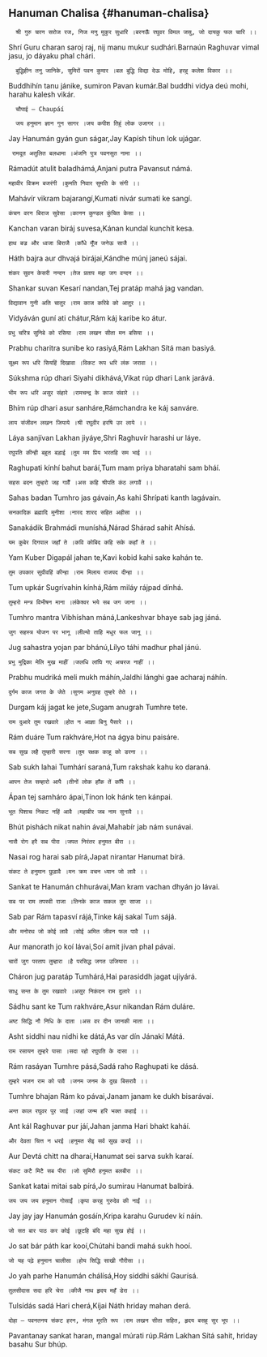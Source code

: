 ## Hanuman Chalisa {#hanuman-chalisa}

```
  श्री गुरु चरन सरोज रज, निज मनु मुकुर सुधारि ।बरनऊँ रघुवर विमल जसु, जो दायकु फल चारि ।।
```

Shrí Guru charan saroj raj, nij manu mukur sudhári.Barnaún Raghuvar vimal jasu, jo dáyaku phal chári.

```
  बुद्धिहीन तनु जानिके, सुमिरों पवन कुमार ।बल बुद्धि विद्या देऊ मोहि, हरहु कलेश विकार ।।
```

Buddhihín tanu jánike, sumiron Pavan kumár.Bal buddhi vidya deú mohi, harahu kalesh vikár.

```
  चौपाई – Chaupáí

  जय हनुमान ज्ञान गुन सागर ।जय कपीश तिहुं लोक उजागर ।।
```

Jay Hanumán gyán gun ságar,Jay Kapísh tihun lok ujágar.

```
 रामदूत अतुलित बलधामा ।अंजनि पुत्र पवनसुत नामा ।।
```

Rámadút atulit baladhámá,Anjani putra Pavansut námá.

```
महावीर विक्रम बजरंगी ।कुमति निवार सुमति के संगी ।।
```

Mahávír vikram bajarangí,Kumati nivár sumati ke sangí.

```
कंचन वरन बिराज सुवेसा ।कानन कुण्डल कुंचित केसा ।।
```

Kanchan varan biráj suvesa,Kánan kundal kunchit kesa.

```
हाथ बज्र और ध्वजा बिराजै ।काँधे मूँज जनेऊ साजै ।।
```

Háth bajra aur dhvajá birájai,Kándhe múnj janeú sájai.

```
शंकर सुवन केसरी नन्दन ।तेज प्रताप महा जग वन्दन ।।
```

Shankar suvan Kesarí nandan,Tej pratáp mahá jag vandan.

```
विद्यावान गुनी अति चातुर ।राम काज करिबे को आतुर ।।
```

Vidyáván guní ati chátur,Rám káj karibe ko átur.

```
प्रभु चरित्र सुनिबे को रसिया ।राम लखन सीता मन बसिया ।।
```

Prabhu charitra sunibe ko rasiyá,Rám Lakhan Sítá man basiyá.

```
सूक्ष्म रूप धरि सियहिं दिखावा ।विकट रूप धरि लंक जरावा ।।
```

Súkshma rúp dhari Siyahi dikhává,Vikat rúp dhari Lank jarává.

```
भीम रूप धरि असुर संहारे ।रामचन्द्र के काज संवारे ।।
```

Bhím rúp dhari asur sanháre,Rámchandra ke káj sanváre.

```
लाय संजीवन लखन जियाये ।श्री रघुवीर हरषि उर लाये ।।
```

Láya sanjívan Lakhan jiyáye,Shri Raghuvír harashi ur láye.

```
रघुपति कीन्ही बहुत बड़ाई ।तुम मम प्रिय भरतहि सम भाई ।।
```

Raghupati kínhí bahut baráí,Tum mam priya bharatahi sam bháí.

```
सहस बदन तुम्हरो जह गावैँ ।अस कहि श्रीपति कंठ लगावैं ।।
```

Sahas badan Tumhro jas gávain,As kahi Shrípati kanth lagávain.

```
सनकादिक ब्रह्मादि मुनीशा ।नारद शारद सहित अहीसा ।।
```

Sanakádik Brahmádi muníshá,Nárad Shárad sahit Ahísá.

```
यम कुबेर दिगपाल जहाँ ते ।कवि कोबिद कहि सके कहाँ ते ।।
```

Yam Kuber Digapál jahan te,Kavi kobid kahi sake kahán te.

```
तुम उपकार सुग्रीवहिं कीन्हा ।राम मिलाय राजपद दीन्हा ।।
```

Tum upkár Sugrívahin kínhá,Rám miláy rájpad dínhá.

```
तुम्हरो मन्त्र विभीषन माना ।लंकेश्वर भये सब जग जाना ।।
```

Tumhro mantra Vibhíshan máná,Lankeshvar bhaye sab jag jáná.

```
जुग सहस्त्र योजन पर भानू ।लील्यो ताहि मधुर फल जानू ।।
```

Jug sahastra yojan par bhánú,Lílyo táhi madhur phal jánú.

```
प्रभु मुद्रिका मेलि मुख माहीं ।जलधि लांघि गए अचरज नाहीं ।।
```

Prabhu mudriká meli mukh máhín,Jaldhi lánghi gae acharaj náhín.

```
दुर्गम काज जगत के जेते ।सुगम अनुग्रह तुम्हरे तेते ।।
```

Durgam káj jagat ke jete,Sugam anugrah Tumhre tete.

```
राम दुआरे तुम रखवारे ।होत न आज्ञा बिनु पैसारे ।।
```

Rám duáre Tum rakhváre,Hot na ágya binu paisáre.

```
सब सुख लहै तुम्हारी सरना ।तुम रक्षक काहू को डरना ।।
```

Sab sukh lahai Tumhárí saraná,Tum rakshak kahu ko daraná.

```
आपन तेज सम्हारो आपै ।तीनों लोक हाँक तें काँपै ।।
```

Ápan tej samháro ápai,Tínon lok hánk ten kánpai.

```
भूत पिशाच निकट नहिं आवै ।महाबीर जब नाम सुनावै ।।
```

Bhút pishách nikat nahin ávai,Mahabír jab nám sunávai.

```
नासै रोग हरै सब पीरा ।जपत निरंतर हनुमत बीरा ।।
```

Nasai rog harai sab pírá,Japat nirantar Hanumat bírá.

```
संकट ते हनुमान छुड़ावै ।मन क्रम वचन ध्यान जो लावै ।।
```

Sankat te Hanumán chhurávai,Man kram vachan dhyán jo lávai.

```
सब पर राम तपस्वी राजा ।तिनके काज सकल तुम साजा ।।
```

Sab par Rám tapasví rájá,Tinke káj sakal Tum sájá.

```
और मनोरथ जो कोई लावै ।सोई अमित जीवन फल पावै ।।
```

Aur manorath jo koí lávai,Soí amit jívan phal pávai.

```
चारों जुग परताप तुम्हारा ।है परसिद्ध जगत उजियारा ।।
```

Cháron jug paratáp Tumhárá,Hai parasiddh jagat ujiyárá.

```
साधु सन्त के तुम रखवारे ।असुर निकंदन राम दुलारे ।।
```

Sádhu sant ke Tum rakhváre,Asur nikandan Rám duláre.

```
अष्ट सिद्धि नौ निधि के दाता ।अस वर दीन जानकी माता ।।
```

Asht siddhi nau nidhi ke dátá,As var dín Jánakí Mátá.

```
राम रसायन तुम्हरे पासा ।सदा रहो रघुपति के दासा ।।
```

Rám rasáyan Tumhre pásá,Sadá raho Raghupati ke dásá.

```
तुम्हरे भजन राम को पावै ।जनम जनम के दुख बिसरावै ।।
```

Tumhre bhajan Rám ko pávai,Janam janam ke dukh bisarávai.

```
अन्त काल रघुवर पुर जाई ।जहां जन्म हरि भक्त कहाई ।।
```

Ant kál Raghuvar pur jáí,Jahan janma Hari bhakt kaháí.

```
और देवता चित्त न धरई ।हनुमत सेइ सर्व सुख करई ।।
```

Aur Devtá chitt na dharaí,Hanumat sei sarva sukh karaí.

```
संकट कटै मिटै सब पीरा ।जो सुमिरौ हनुमत बलबीरा ।।
```

Sankat katai mitai sab pírá,Jo sumirau Hanumat balbírá.

```
जय जय जय हनुमान गोसाईं ।कृपा करहु गुरुदेव की नाईं ।।
```

Jay jay jay Hanumán gosáín,Kripa karahu Gurudev kí náín.

```
जो सत बार पाठ कर कोई ।छूटहि बंदि महा सुख होई ।।
```

Jo sat bár páth kar kooí,Chútahi bandi mahá sukh hooí.

```
जो यह पढ़े हनुमान चालीसा ।होय सिद्धि साखी गौरीसा ।।
```

Jo yah parhe Hanumán chálísá,Hoy siddhi sákhí Gaurísá.

```
तुलसीदास सदा हरि चेरा ।कीजै नाथ हृदय महँ डेरा ।।
```

Tulsídás sadá Hari cherá,Kíjai Náth hriday mahan derá.

```
दोहा – पवनतनय संकट हरन, मंगल मूरति रूप ।राम लखन सीता सहित, हृदय बसहु सुर भूप ।।
```

Pavantanay sankat haran, mangal múrati rúp.Rám Lakhan Sítá sahit, hriday basahu Sur bhúp.

